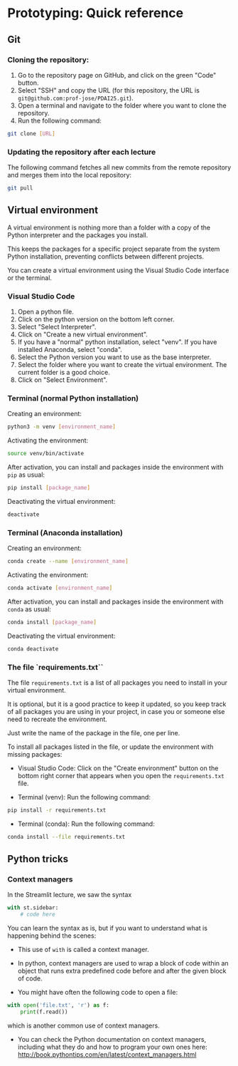 # Prototyping: Quick reference

## Git

### Cloning the repository:

1. Go to the repository page on GitHub, and click on the green "Code" button.
2. Select "SSH" and copy the URL (for this repository, the URL is `git@github.com:prof-jose/PDAI25.git`).
3. Open a terminal and navigate to the folder where you want to clone the repository.
4. Run the following command:

```bash
git clone [URL]
```

### Updating the repository after each lecture

The following command fetches all new commits from the remote repository and merges them into the local repository:

```bash
git pull
```

## Virtual environment

A virtual environment is nothing more than a folder with a copy of the Python interpreter and the packages you install. 

This keeps the packages for a specific project separate from the system Python installation, preventing conflicts between different projects.

You can create a virtual environment using the Visual Studio Code interface or the terminal.

### Visual Studio Code

1. Open a python file. 
2. Click on the python version on the bottom left corner.
3. Select "Select Interpreter".
4. Click on "Create a new virtual environment".
5. If you have a "normal" python installation, select "venv". If you have installed Anaconda, select "conda". 
6. Select the Python version you want to use as the base interpreter.
7. Select the folder where you want to create the virtual environment. The current folder is a good choice.
8. Click on "Select Environment".


### Terminal (normal Python installation)

Creating an environment:

```bash
python3 -m venv [environment_name]
```

Activating the environment:
```bash
source venv/bin/activate
```

After activation, you can install and packages inside the environment with `pip` as usual:

```bash
pip install [package_name]
```

Deactivating the virtual environment:

```bash
deactivate
```

### Terminal (Anaconda installation)

Creating an environment:

```bash
conda create --name [environment_name]
```

Activating the environment:
```bash
conda activate [environment_name]
```

After activation, you can install and packages inside the environment with `conda` as usual:

```bash
conda install [package_name]
```

Deactivating the virtual environment:

```bash
conda deactivate
```

### The file `requirements.txt``

The file `requirements.txt` is a list of all packages you need to install in your virtual environment.

It is optional, but it is a good practice to keep it updated, so you keep track of all packages you are using in your project, in case you or someone else need to recreate the environment.

Just write the name of the package in the file, one per line.

To install all packages listed in the file, or update the environment with missing packages:

- Visual Studio Code: Click on the "Create environment" button on the bottom right corner that appears when you open the `requirements.txt` file.

- Terminal (venv): Run the following command:

```bash
pip install -r requirements.txt
```

- Terminal (conda): Run the following command:

```bash
conda install --file requirements.txt
```


## Python tricks

### Context managers

In the Streamlit lecture, we saw the syntax

```python
with st.sidebar:
    # code here
```

You can learn the syntax as is, but if you want to understand what is happening behind the scenes:

- This use of `with` is called a context manager.

- In python, context managers are used to 
wrap a block of code
within an object
that runs extra predefined code before and after the given block of code.

- You might have often the following code to open a file:

```python
with open('file.txt', 'r') as f:
    print(f.read())
```
which is another common use of context managers. 

- You can check the Python documentation on context managers, including what they do and how to program your own ones here: http://book.pythontips.com/en/latest/context_managers.html



